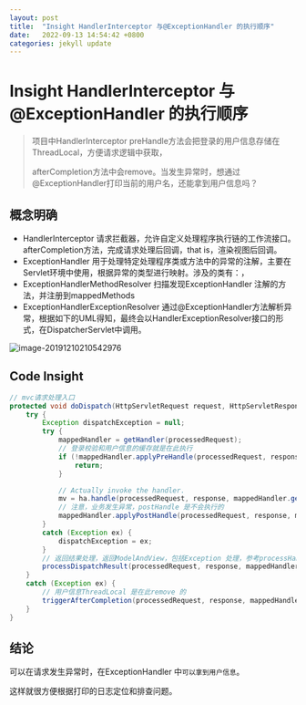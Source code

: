 ```yaml
---
layout: post
title:  "Insight HandlerInterceptor 与@ExceptionHandler 的执行顺序"
date:   2022-09-13 14:54:42 +0800
categories: jekyll update
---
```

# Insight HandlerInterceptor 与@ExceptionHandler 的执行顺序

> 项目中HandlerInterceptor preHandle方法会把登录的用户信息存储在ThreadLocal，方便请求逻辑中获取，
> 
> afterCompletion方法中会remove。当发生异常时，想通过@ExceptionHandler打印当前的用户名，还能拿到用户信息吗？

## 概念明确

* HandlerInterceptor 请求拦截器，允许自定义处理程序执行链的工作流接口。afterCompletion方法，完成请求处理后回调，that is，渲染视图后回调。
* ExceptionHandler 用于处理特定处理程序类或方法中的异常的注解，主要在Servlet环境中使用，根据异常的类型进行映射。涉及的类有：，
* ExceptionHandlerMethodResolver 扫描发现ExceptionHandler 注解的方法，并注册到mappedMethods
* ExceptionHandlerExceptionResolver 通过@ExceptionHandler方法解析异常，根据如下的UML得知，最终会以HandlerExceptionResolver接口的形式，在DispatcherServlet中调用。

![image-20191210210542976](D:\Users\yangpan3\AppData\Roaming\Typora\typora-user-images\image-20191210210542976.png)

## Code Insight

```java
// mvc请求处理入口
protected void doDispatch(HttpServletRequest request, HttpServletResponse response) throws Exception {
    try {
        Exception dispatchException = null;
        try {
            mappedHandler = getHandler(processedRequest);
            // 登录校验和用户信息的缓存就是在此执行
            if (!mappedHandler.applyPreHandle(processedRequest, response)) {
                return;
            }

            // Actually invoke the handler.
            mv = ha.handle(processedRequest, response, mappedHandler.getHandler());
            // 注意，业务发生异常，postHandle 是不会执行的
            mappedHandler.applyPostHandle(processedRequest, response, mv);
        }
        catch (Exception ex) {
            dispatchException = ex;
        }
        // 返回结果处理，返回ModelAndView，包括Exception 处理，参考processHandlerException
        processDispatchResult(processedRequest, response, mappedHandler, mv, dispatchException);
    }
    catch (Exception ex) {
        // 用户信息ThreadLocal 是在此remove 的
        triggerAfterCompletion(processedRequest, response, mappedHandler, ex);
    }
}
```

## 结论

可以在请求发生异常时，在ExceptionHandler 中`可以拿到用户信息`。

这样就很方便根据打印的日志定位和排查问题。